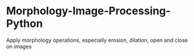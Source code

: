# Morphology-Image-Processing-Python
Apply morphology operations, especially erosion, dilation, open and close on images
